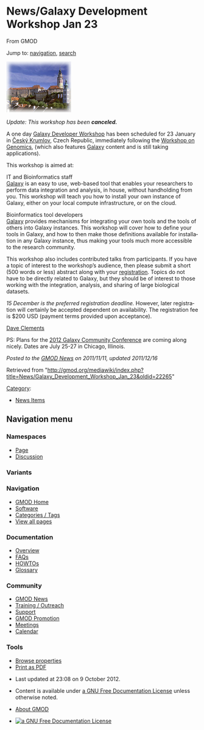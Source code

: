 <div id="mw-page-base" class="noprint">

</div>

<div id="mw-head-base" class="noprint">

</div>

<div id="content" class="mw-body" role="main">

<span id="top"></span>

<div id="mw-js-message" style="display:none;">

</div>



# <span dir="auto">News/Galaxy Development Workshop Jan 23</span>

<div id="bodyContent">

<div id="siteSub">

From GMOD

</div>

<div id="contentSub">

</div>

<div id="jump-to-nav" class="mw-jump">

Jump to: [navigation](#mw-navigation), [search](#p-search)

</div>

<div id="mw-content-text" class="mw-content-ltr" lang="en" dir="ltr">

<div class="floatright">

<a href="http://evomics.org/workshops/galaxy-developer-workshop/"
rel="nofollow" title="Galaxy Development Workshop"><img
src="../../mediawiki/images/f/f5/CeskyKrumlov.jpg" width="170"
height="133" alt="Galaxy Development Workshop" /></a>

</div>

*Update: This workshop has been **canceled.***

A one day
<a href="http://evomics.org/workshops/galaxy-developer-workshop/"
class="external text" rel="nofollow">Galaxy Developer Workshop</a> has
been scheduled for 23 January in
<a href="http://www.ckrumlov.info/php/" class="external text"
rel="nofollow">Český Krumlov</a>, Czech Republic, immediately following
the <a
href="http://evomics.org/workshops/workshop-on-genomics/2012-genomics-cesky-krumlov/2012"
class="external text" rel="nofollow">Workshop on Genomics</a>, (which
also features [Galaxy](../Galaxy.1 "Galaxy") content and is still taking
applications).

This workshop is aimed at:

IT and Bioinformatics staff  
[Galaxy](../Galaxy.1 "Galaxy") is an easy to use, web-based tool that
enables your researchers to perform data integration and analysis, in
house, without handholding from you. This workshop will teach you how to
install your own instance of Galaxy, either on your local compute
infrastructure, or on the cloud.

<!-- -->

Bioinformatics tool developers  
[Galaxy](../Galaxy.1 "Galaxy") provides mechanisms for integrating your
own tools and the tools of others into Galaxy instances. This workshop
will cover how to define your tools in Galaxy, and how to then make
those definitions available for installation in any Galaxy instance,
thus making your tools much more accessible to the research community.

This workshop also includes contributed talks from participants. If you
have a topic of interest to the workshop’s audience, then please submit
a short (500 words or less) abstract along with your <a
href="http://evomics.org/registration-form/galaxy-developer-workshop/"
class="external text" rel="nofollow">registration</a>. Topics do not
have to be directly related to Galaxy, but they should be of interest to
those working with the integration, analysis, and sharing of large
biological datasets.

*15 December is the preferred registration deadline.* However, later
registration will certainly be accepted dependent on availability. The
registration fee is \$200 USD (payment terms provided upon acceptance).

[Dave Clements](../User:Clements "User:Clements")

PS: Plans for the <a href="http://galaxyproject.org/wiki/Events/GCC2012"
class="external text" rel="nofollow">2012 Galaxy Community
Conference</a> are coming along nicely. Dates are July 25-27 in Chicago,
Illinois.

  

<div class="newsfooter">

*Posted to the [GMOD News](../GMOD_News "GMOD News") on 2011/11/11,
updated 2011/12/16*

</div>

</div>

<div class="printfooter">

Retrieved from
"<http://gmod.org/mediawiki/index.php?title=News/Galaxy_Development_Workshop_Jan_23&oldid=22265>"

</div>

<div id="catlinks" class="catlinks">

<div id="mw-normal-catlinks" class="mw-normal-catlinks">

[Category](../Special:Categories "Special:Categories"):

- [News Items](../Category:News_Items "Category:News Items")

</div>

</div>

<div class="visualClear">

</div>

</div>

</div>

<div id="mw-navigation">

## Navigation menu

<div id="mw-head">



<div id="left-navigation">

<div id="p-namespaces" class="vectorTabs" role="navigation"
aria-labelledby="p-namespaces-label">

### Namespaces

- <span id="ca-nstab-main"><a href="Galaxy_Development_Workshop_Jan_23" accesskey="c"
  title="View the content page [c]">Page</a></span>
- <span id="ca-talk"><a
  href="http://gmod.org/mediawiki/index.php?title=Talk:News/Galaxy_Development_Workshop_Jan_23&amp;action=edit&amp;redlink=1"
  accesskey="t"
  title="Discussion about the content page [t]">Discussion</a></span>

</div>

<div id="p-variants" class="vectorMenu emptyPortlet" role="navigation"
aria-labelledby="p-variants-label">

### 

### Variants[](#)

<div class="menu">

</div>

</div>

</div>

<div id="right-navigation">





</div>



</div>

</div>

</div>

<div id="mw-panel">

<div id="p-logo" role="banner">

<a href="../Main_Page"
style="background-image: url(../../images/GMOD-cogs.png);"
title="Visit the main page"></a>

</div>

<div id="p-Navigation" class="portal" role="navigation"
aria-labelledby="p-Navigation-label">

### Navigation

<div class="body">

- <span id="n-GMOD-Home">[GMOD Home](../Main_Page)</span>
- <span id="n-Software">[Software](../GMOD_Components)</span>
- <span id="n-Categories-.2F-Tags">[Categories /
  Tags](../Categories)</span>
- <span id="n-View-all-pages">[View all
  pages](../Special:AllPages)</span>

</div>

</div>

<div id="p-Documentation" class="portal" role="navigation"
aria-labelledby="p-Documentation-label">

### Documentation

<div class="body">

- <span id="n-Overview">[Overview](../Overview)</span>
- <span id="n-FAQs">[FAQs](../Category:FAQ)</span>
- <span id="n-HOWTOs">[HOWTOs](../Category:HOWTO)</span>
- <span id="n-Glossary">[Glossary](../Glossary)</span>

</div>

</div>

<div id="p-Community" class="portal" role="navigation"
aria-labelledby="p-Community-label">

### Community

<div class="body">

- <span id="n-GMOD-News">[GMOD News](../GMOD_News)</span>
- <span id="n-Training-.2F-Outreach">[Training /
  Outreach](../Training_and_Outreach)</span>
- <span id="n-Support">[Support](../Support)</span>
- <span id="n-GMOD-Promotion">[GMOD Promotion](../GMOD_Promotion)</span>
- <span id="n-Meetings">[Meetings](../Meetings)</span>
- <span id="n-Calendar">[Calendar](../Calendar)</span>

</div>

</div>

<div id="p-tb" class="portal" role="navigation"
aria-labelledby="p-tb-label">

### Tools

<div class="body">


- <span id="t-smwbrowselink"><a href="../Special:Browse/News-2FGalaxy_Development_Workshop_Jan_23"
  rel="smw-browse">Browse properties</a></span>
- <span id="t-pdf">[Print as
  PDF](http://gmod.org/mediawiki/index.php?title=Special:PdfPrint&page=News/Galaxy_Development_Workshop_Jan_23)</span>

</div>

</div>

</div>

</div>

<div id="footer" role="contentinfo">

- <span id="footer-info-lastmod">Last updated at 23:08 on 9 October
  2012.</span>
<!-- - <span id="footer-info-viewcount">10,834 page views.</span> -->
- <span id="footer-info-copyright">Content is available under
  <a href="http://www.gnu.org/licenses/fdl-1.3.html" class="external"
  rel="nofollow">a GNU Free Documentation License</a> unless otherwise
  noted.</span>

<!-- -->

- <span id="footer-places-about">[About
  GMOD](../GMOD:About "GMOD:About")</span>

<!-- -->

- <span id="footer-copyrightico">[<img src="http://www.gnu.org/graphics/gfdl-logo-small.png" width="88"
  height="31" alt="a GNU Free Documentation License" />](http://www.gnu.org/licenses/fdl-1.3.html)</span>


<div style="clear:both">

</div>

</div>
